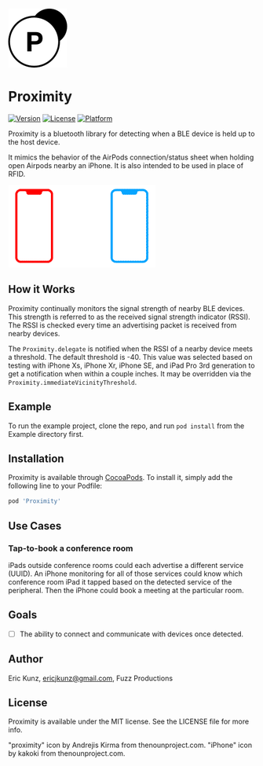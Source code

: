 ![proximity logo](images/logo_120.png)
# Proximity

[![Version](https://img.shields.io/cocoapods/v/Proximity.svg?style=flat)](https://cocoapods.org/pods/Proximity)
[![License](https://img.shields.io/cocoapods/l/Proximity.svg?style=flat)](https://cocoapods.org/pods/Proximity)
[![Platform](https://img.shields.io/cocoapods/p/Proximity.svg?style=flat)](https://cocoapods.org/pods/Proximity)

Proximity is a bluetooth library for detecting when a BLE device is held up to the host device. 

It mimics the behavior of the AirPods connection/status sheet when holding open Airpods nearby an iPhone. It is also intended to be used in place of RFID.

![proximity demo animation](images/proximity_animation_300.gif)

## How it Works
Proximity continually monitors the signal strength of nearby BLE devices. This strength is referred to as the received signal strength indicator (RSSI). The RSSI is checked every time an advertising packet is received from nearby devices.

The `Proximity.delegate` is notified when the RSSI of a nearby device meets a threshold. The default threshold is -40. This value was selected based on testing with iPhone Xs, iPhone Xr, iPhone SE, and iPad Pro 3rd generation to get a notification when within a couple inches. It may be overridden via the `Proximity.immediateVicinityThreshold`.

## Example

To run the example project, clone the repo, and run `pod install` from the Example directory first.

## Installation

Proximity is available through [CocoaPods](https://cocoapods.org). To install
it, simply add the following line to your Podfile:

```ruby
pod 'Proximity'
```

## Use Cases

### Tap-to-book a conference room
iPads outside conference rooms could each advertise a different service (UUID). An iPhone monitoring for all of those services could know which conference room iPad it tapped based on the detected service of the peripheral. Then the iPhone could book a meeting at the particular room.

## Goals

- [ ] The ability to connect and communicate with devices once detected.

## Author

Eric Kunz, ericjkunz@gmail.com, Fuzz Productions

## License

Proximity is available under the MIT license. See the LICENSE file for more info.

"proximity" icon by Andrejis Kirma from thenounproject.com.
"iPhone" icon by kakoki from thenounproject.com.